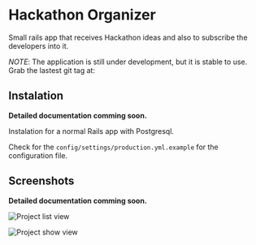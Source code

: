 # Hackathon Organizer

Small rails app that receives Hackathon ideas and also to subscribe the developers into it.

*NOTE*: The application is still under development, but it is stable to use. Grab the lastest git tag at:

## Instalation

**Detailed documentation comming soon.**

Instalation for a normal Rails app with Postgresql.

Check for the `config/settings/production.yml.example` for the configuration file.

## Screenshots

**Detailed documentation comming soon.**

![Project list view](https://github.com/rafaelbiriba/hackathon_organizer/blob/master/docs/images/list.png)

![Project show view](https://github.com/rafaelbiriba/hackathon_organizer/blob/master/docs/images/show.png)
